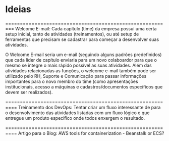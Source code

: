 # Ideias
=========================================================
Welcome E-mail:
  Cada capítulo (time) da empresa possui uma certa setup inicial, tanto de atividades (treinamentos), ou até setup de ferramentas que precisam se cadastrar para começar a desenvolver suas atividades.

  O Welcome E-mail seria um e-mail (seguindo alguns padrões predefinidos) que cada líder de capítulo enviaria para um novo colaboardor para que o mesmo se integre o mais rápido possível as suas atividades. Além das atividades relacionadas as funções, o welcome e-mail também pode ser utilizado pelo RH, Suporte e Comunicação para passar informações importantes para o novo membro do time (como apresentações institucionais, acesso a máquinas e cadastros/documentos específicos que devem ser realizados).

==========================================================
Treinamento dos DevOps:
   Tentar criar um fluxo interessante de para o desenvolvimento das atividades listadas com um fluxo lógico e que entregue um produto específico onde todos enxergem o resultado.

==========================================================
Artigo para o Blog:
AWS tools for containerization  - Beanstalk or ECS?

